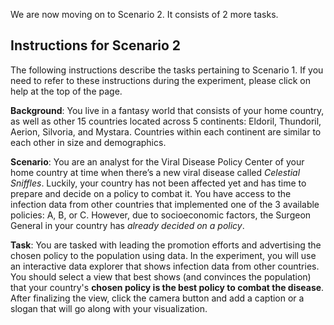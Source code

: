 We are now moving on to Scenario 2.  It consists of 2 more tasks.

## Instructions for Scenario 2

The following instructions describe the tasks pertaining to Scenario 1. If you need to refer 
to these instructions during the experiment, please click on help at the top of the page.

**Background**: You live in a fantasy world that consists of your home country, as well as other
15 countries located across 5 continents: Eldoril, Thundoril, Aerion, Silvoria, and Mystara. 
Countries within each continent are similar to each other in size and demographics. 

**Scenario**: You are an analyst for the Viral Disease Policy Center of your home country at time when there’s a new 
viral disease called *Celestial Sniffles*. Luckily, your country has not been affected yet
and has time to prepare and decide on a policy to combat it. You have access to the infection 
data from other countries that implemented one of the 3 available policies: A, B, or C.
However, due to socioeconomic factors, the Surgeon General in your country has *already decided on a policy*.

**Task**: You are tasked with leading the promotion efforts and advertising the chosen policy to the population using data. 
In the experiment, you will use an interactive data explorer that shows infection data from other countries. 
You should select a view that best shows (and convinces the population) that your country's **chosen 
policy is the best policy to combat the disease**. After finalizing the view, click the 
camera button and add a caption or a slogan that will go along with your visualization.
